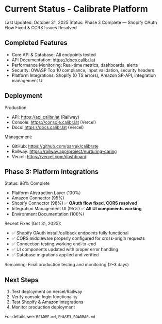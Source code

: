 # Current Status - Calibrate Platform

Last Updated: October 31, 2025
Status: Phase 3 Complete — Shopify OAuth Flow Fixed & CORS Issues Resolved

## Completed Features

- Core API & Database: All endpoints tested
- API Documentation: https://docs.calibr.lat
- Performance Monitoring: Real-time metrics, dashboards, alerts
- Security: OWASP Top 10 compliance, input validation, security headers
- Platform Integrations: Shopify (0 TS errors), Amazon SP-API, integration management UI

## Deployment

Production:
- API: https://api.calibr.lat (Railway)
- Console: https://console.calibr.lat (Vercel)
- Docs: https://docs.calibr.lat (Vercel)

Management:
- GitHub: https://github.com/parrak/calibrate
- Railway: https://railway.app/project/nurturing-caring
- Vercel: https://vercel.com/dashboard

## Phase 3: Platform Integrations

Status: 98% Complete
- Platform Abstraction Layer (100%)
- Amazon Connector (95%)
- Shopify Connector (98%) ✅ **OAuth flow fixed, CORS resolved**
- Integration Management UI (95%) ✅ **All UI components working**
- Environment Documentation (100%)

Recent Fixes (Oct 31, 2025):
- ✅ Shopify OAuth install/callback endpoints fully functional
- ✅ CORS middleware properly configured for cross-origin requests
- ✅ Connection testing working end-to-end
- ✅ UI components updated with proper error handling
- ✅ Database migrations applied and verified

Remaining: Final production testing and monitoring (2–3 days)

## Next Steps

1. Test deployment on Vercel/Railway
2. Verify console login functionality
3. Test Shopify & Amazon integrations
4. Monitor production deployment

For details see: `README.md`, `PHASE3_ROADMAP.md`

